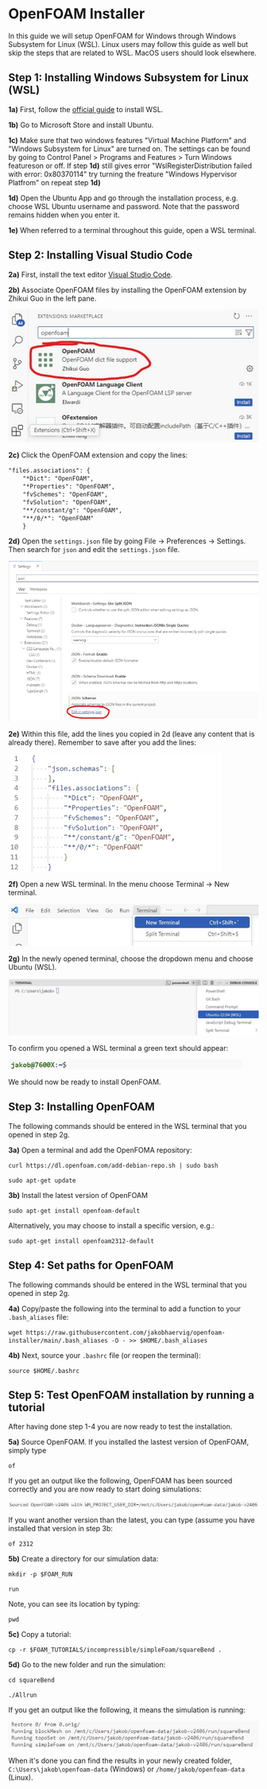 # OpenFOAM Installer

In this guide we will setup OpenFOAM for Windows through Windows Subsystem for Linux (WSL). Linux users may follow this guide as well but skip the steps that are related to WSL. MacOS users should look elsewhere.

## Step 1: Installing Windows Subsystem for Linux (WSL)
**1a)** First, follow the [official guide](https://learn.microsoft.com/en-gb/windows/wsl/install) to install WSL.

**1b)** Go to Microsoft Store and install Ubuntu.

**1c)** Make sure that two windows features "Virtual Machine Platform" and "Windows Subsystem for Linux" are turned on.  The settings can be found by going to Control Panel > Programs and Features > Turn Windows featureson or off.
If step **1d)** still gives error "WslRegisterDistribution failed with error: 0x80370114" try turning the freature "Windows Hypervisor Platfrom" on repeat step **1d)**

**1d)** Open the Ubuntu App and go through the installation process, e.g. choose WSL Ubuntu username and password. Note that the password remains hidden when you enter it.

**1e)** When referred to a terminal throughout this guide, open a WSL terminal.

## Step 2: Installing Visual Studio Code
**2a)** First, install the text editor [Visual Studio Code](https://code.visualstudio.com).

**2b)** Associate OpenFOAM files by installing the OpenFOAM extension by Zhikui Guo in the left pane.

![](of-extension.jpg)

**2c)** Click the OpenFOAM extension and copy the lines:

```
"files.associations": {
    "*Dict": "OpenFOAM",
    "*Properties": "OpenFOAM",
    "fvSchemes": "OpenFOAM",
    "fvSolution": "OpenFOAM",
    "**/constant/g": "OpenFOAM",
    "**/0/*": "OpenFOAM"
    }
```

**2d)** Open the ``settings.json`` file by going File -> Preferences -> Settings. Then search for ``json`` and edit the ``settings.json`` file.

![](settings-json.jpg)

**2e)** Within this file, add the lines you copied in 2d (leave any content that is already there). Remember to save after you add the lines:

![](settings-json2.jpg)

**2f)** Open a new WSL terminal. In the menu choose Terminal -> New terminal.

![](new-terminal.jpg)

**2g)** In the newly opened terminal, choose the dropdown menu and choose Ubuntu (WSL).

![](wsl-terminal.jpg)

To confirm you opened a WSL terminal a green text should appear:

![](in-wsl-terminal.jpg)

We should now be ready to install OpenFOAM.

## Step 3: Installing OpenFOAM
The following commands should be entered in the WSL terminal that you opened in step 2g.

**3a)** Open a terminal and add the OpenFOMA repository:
```
curl https://dl.openfoam.com/add-debian-repo.sh | sudo bash 
```
```
sudo apt-get update 
```

**3b)** Install the latest version of OpenFOAM

```
sudo apt-get install openfoam-default
```

Alternatively, you may choose to install a specific version, e.g.:
```
sudo apt-get install openfoam2312-default 
```
## Step 4: Set paths for OpenFOAM
The following commands should be entered in the WSL terminal that you opened in step 2g.

**4a)** Copy/paste the following into the terminal to add a function to your ``.bash_aliases`` file:

```
wget https://raw.githubusercontent.com/jakobhaervig/openfoam-installer/main/.bash_aliases -O - >> $HOME/.bash_aliases
```
**4b)** Next, source your ``.bashrc`` file (or reopen the terminal):
```
source $HOME/.bashrc
```

## Step 5: Test OpenFOAM installation by running a tutorial
After having done step 1-4 you are now ready to test the installation.

**5a)** Source OpenFOAM. If you installed the lastest version of OpenFOAM, simply type
```
of
```
If you get an output like the following, OpenFOAM has been sourced correctly and you are now ready to start doing simulations:

![](of-sourced.jpg)

If you want another version than the latest, you can type (assume you have installed that version in step 3b:

```
of 2312
```

**5b)** Create a directory for our simulation data:

```
mkdir -p $FOAM_RUN
```

```
run
```

Note, you can see its location by typing:
```
pwd
```

**5c)** Copy a tutorial:

```
cp -r $FOAM_TUTORIALS/incompressible/simpleFoam/squareBend .
```

**5d)** Go to the new folder and run the simulation:

```
cd squareBend
```

```
./Allrun
```

If you get an output like the following, it means the simulation is running:

![](of-running.jpg)

When it's done you can find the results in your newly created folder, ``C:\Users\jakob\openfoam-data`` (Windows) or ``/home/jakob/openfoam-data`` (Linux).
